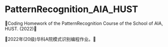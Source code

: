 # PatternRecognition_AIA_HUST
<p>🤗Coding Homework of the PatternRecognition Course of the School of AIA, HUST. (2022)🤗</p>
<p>🙌2022年(20级)华科A院模式识别编程作业。🙌</p>
